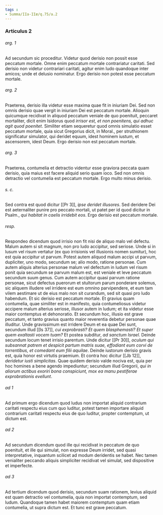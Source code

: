 ```yaml
---
tags : 
- Summa/IIa-IIæ/q.75/a.2
---
```


### Articulus 2

###### arg. 1
Ad secundum sic proceditur. Videtur quod derisio non possit esse peccatum mortale. Omne enim peccatum mortale contrariatur caritati. Sed derisio non videtur contrariari caritati, agitur enim ludo quandoque inter amicos; unde et delusio nominatur. Ergo derisio non potest esse peccatum mortale.

###### arg. 2
Praeterea, derisio illa videtur esse maxima quae fit in iniuriam Dei. Sed non omnis derisio quae vergit in iniuriam Dei est peccatum mortale. Alioquin quicumque recidivat in aliquod peccatum veniale de quo poenituit, peccaret mortaliter, dicit enim Isidorus quod *irrisor est, et non poenitens, qui adhuc agit quod poenitet*. Similiter etiam sequeretur quod omnis simulatio esset peccatum mortale, quia sicut Gregorius dicit, in Moral., per struthionem significatur simulator, qui deridet equum, idest hominem iustum, et ascensorem, idest Deum. Ergo derisio non est peccatum mortale.

###### arg. 3
Praeterea, contumelia et detractio videntur esse graviora peccata quam derisio, quia maius est facere aliquid serio quam ioco. Sed non omnis detractio vel contumelia est peccatum mortale. Ergo multo minus derisio.

###### s. c.
Sed contra est quod dicitur [[Pr 3]], *ipse deridet illusores*. Sed deridere Dei est aeternaliter punire pro peccato mortali, ut patet per id quod dicitur in Psalm., *qui habitat in caelis irridebit eos*. Ergo derisio est peccatum mortale.

###### resp.
Respondeo dicendum quod irrisio non fit nisi de aliquo malo vel defectu. Malum autem si sit magnum, non pro ludo accipitur, sed seriose. Unde si in lusum vel risum vertatur (ex quo irrisionis vel illusionis nomen sumitur), hoc est quia accipitur ut parvum. Potest autem aliquod malum accipi ut parvum, dupliciter, uno modo, secundum se; alio modo, ratione personae. Cum autem aliquis alterius personae malum vel defectum in ludum vel risum ponit quia secundum se parvum malum est, est veniale et leve peccatum secundum suum genus. Cum autem accipitur quasi parvum ratione personae, sicut defectus puerorum et stultorum parum ponderare solemus, sic aliquem illudere vel irridere est eum omnino parvipendere, et eum tam vilem aestimare ut de eius malo non sit curandum, sed sit quasi pro ludo habendum. Et sic derisio est peccatum mortale. Et gravius quam contumelia, quae similiter est in manifesto, quia contumeliosus videtur accipere malum alterius seriose, illusor autem in ludum; et ita videtur esse maior contemptus et dehonoratio. Et secundum hoc, illusio est grave peccatum, et tanto gravius quanto maior reverentia debetur personae quae illuditur. Unde gravissimum est irridere Deum et ea quae Dei sunt, secundum illud [[Is 37]], *cui exprobrasti? Et quem blasphemasti? Et super quem exaltasti vocem tuam?* Et postea subditur, *ad sanctum Israel*. Deinde secundum locum tenet irrisio parentum. Unde dicitur [[Pr 30]], *oculum qui subsannat patrem et despicit partum matris suae, effodiant eum corvi de torrentibus, et comedant eum filii aquilae*. Deinde iustorum derisio gravis est, quia honor est virtutis praemium. Et contra hoc dicitur [[Jb 12]], *deridetur iusti simplicitas*. Quae quidem derisio valde nociva est, quia per hoc homines a bene agendo impediuntur; secundum illud Gregorii, *qui in aliorum actibus exoriri bona conspiciunt, mox ea manu pestiferae exprobrationis evellunt*.

###### ad 1
Ad primum ergo dicendum quod ludus non importat aliquid contrarium caritati respectu eius cum quo luditur, potest tamen importare aliquid contrarium caritati respectu eius de quo luditur, propter contemptum, ut dictum est.

###### ad 2
Ad secundum dicendum quod ille qui recidivat in peccatum de quo poenituit, et ille qui simulat, non expresse Deum irridet, sed quasi interpretative, inquantum scilicet ad modum deridentis se habet. Nec tamen venialiter peccando aliquis simpliciter recidivat vel simulat, sed dispositive et imperfecte.

###### ad 3
Ad tertium dicendum quod derisio, secundum suam rationem, levius aliquid est quam detractio vel contumelia, quia non importat contemptum, sed ludum. Quandoque tamen habet maiorem contemptum quam etiam contumelia, ut supra dictum est. Et tunc est grave peccatum.

